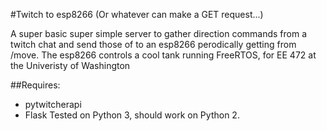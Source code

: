 #Twitch to esp8266 (Or whatever can make a GET request...)

A super basic super simple server to gather direction commands from a twitch
chat and send those of to an esp8266 perodically getting from /move.
The esp8266 controls a cool tank running FreeRTOS, for EE 472 at the 
Univeristy of Washington

##Requires:
* pytwitcherapi
* Flask
Tested on Python 3, should work on Python 2.
